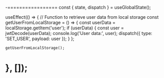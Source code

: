   -=================
  const { state, dispatch } = useGlobalState();

  useEffect(() => {
    // Function to retrieve user data from local storage
    const getUserFromLocalStorage = () => {
      const userData = localStorage.getItem('user');
      if (userData) {
        const user = jwtDecode(userData);
        console.log('User data:', user); 
        dispatch({
            type: 'SET_USER',
            payload: user
        });
      }
    };

    getUserFromLocalStorage();
    
  }, []);
  ================